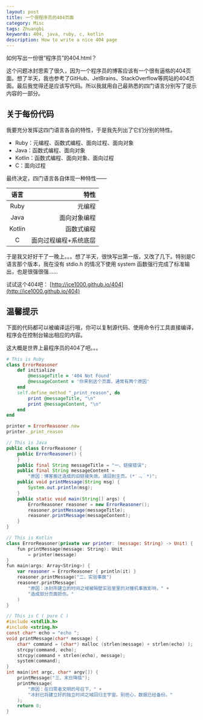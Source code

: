 ```yaml
---
layout: post
title: 一个很程序员的404页面
category: Misc
tags: Zhuangbi
keywords: 404, java, ruby, c, kotlin
description: How to write a nice 404 page
---
```


如何写出一份很“程序员”的404.html？

这个问题冰封思索了很久，因为一个程序员的博客应该有一个很有逼格的404页面。想了半天，我也参考了GitHub、JetBrains、StackOverflow等网站的404页面。最后我觉得还是应该写代码。所以我就用自己最熟悉的四门语言分别写了提示内容的一部分。

## 关于每份代码

我要充分发挥这四门语言各自的特性，于是我先列出了它们分别的特性。

+ Ruby：元编程、函数式编程、面向过程、面向对象
+ Java：函数式编程、面向对象
+ Kotlin：函数式编程、面向对象、面向过程
+ C：面向过程

最终决定，四门语言各自体现一种特性——

语言 | 特性
:---:|---:
Ruby|元编程
Java|面向对象编程
Kotlin|函数式编程
C|面向过程编程+系统底层

于是我又好好干了一晚上。。。想了半天，很快写出第一版，又改了几下。特别是C语言那个版本，我在没有 stdio.h 的情况下使用 system 函数强行完成了标准输出，也是很强很强……

试试这个404吧： [http://ice1000.github.io/404](http://ice1000.github.io/404)

## 温馨提示
下面的代码都可以被编译运行哦，你可以复制源代码、使用命令行工具直接编译，程序会在控制台输出相应的内容。

这大概是世界上最程序员的404了吧。。。

```ruby
# This is Ruby
class ErrorReasoner
	def initialize
		@messageTitle = '404 Not Found'
		@messageContent = '你来到这个页面，通常有两个原因'
	end
	self.define_method "_print_reason", do
		print @messageTitle, "\n"
		print @messageContent, "\n"
	end
end

printer = ErrorReasoner.new
printer._print_reason
```

```java
// This is Java
public class ErrorReasoner {
	public ErrorReasoner() {
	}
	public final String messageTitle = "一、链接错误";
	public final String messageContent = 
		"原因：博客搬迁造成的旧链接失效。请回到主页。(*′﹃｀*)";
	public void printMessage(String msg) {
		System.out.println(msg);
	}
	public static void main(String[] args) {
		ErrorReasoner reasoner = new ErrorReasoner();
		reasoner.printMessage(messageTitle);
		reasoner.printMessage(messageContent);
	}
}
```

```swift
// This is Kotlin
class ErrorReasoner(private var printer: (message: String) -> Unit) {
	fun printMessage(message: String): Unit
		= printer(message)
}
fun main(args: Array<String>) {
	var reasoner = ErrorReasoner { println(it) }
	reasoner.printMessage("二、实验事故")
	reasoner.printMessage(
		"原因：冰封所建立的时间之域被隔壁实验室里的对撞机事故影响，" + 
		"造成部分页面损伤。"
	)
}
```

```c
// This is C ( pure C )
#include <stdlib.h>
#include <string.h>
const char* echo = "echo ";
void printMessage(char* message) {
	char* command = (char*) malloc (strlen(message) + strlen(echo) );
	strcpy(command, echo);
	strcpy(command + strlen(echo), message);
	system(command);
}
int main(int argc, char* argv[]) {
	printMessage("三、末日降临");
	printMessage(
		"原因：在归零者文明的号召下，" + 
		"冰封已将建立好的独立时间之域回归主宇宙。别担心，数据已经备份。"
	);
	return 0;
}
```

